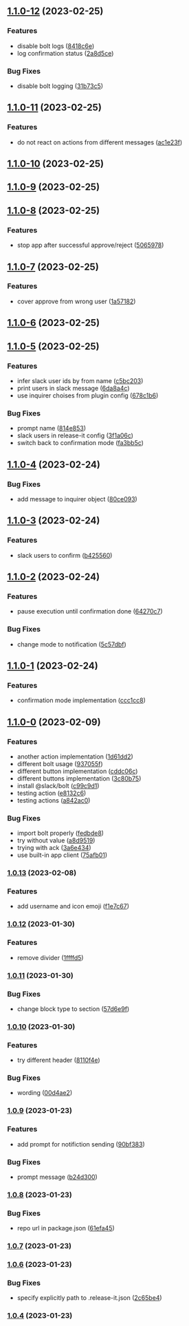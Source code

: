 

## [1.1.0-12](https://github.com/lightness/release-it-slack-notification-plugin/compare/1.1.0-11...1.1.0-12) (2023-02-25)


### Features

* disable bolt logs ([8418c6e](https://github.com/lightness/release-it-slack-notification-plugin/commit/8418c6ebcd773eeab807c100f1b974c1e9192db0))
* log confirmation status ([2a8d5ce](https://github.com/lightness/release-it-slack-notification-plugin/commit/2a8d5ce7f1bb44a689d62e0135ef4867279ae3cf))


### Bug Fixes

* disable bolt logging ([31b73c5](https://github.com/lightness/release-it-slack-notification-plugin/commit/31b73c507fe8490930a9fde47705ed9a32d29723))

## [1.1.0-11](https://github.com/lightness/release-it-slack-notification-plugin/compare/1.1.0-10...1.1.0-11) (2023-02-25)


### Features

* do not react on actions from different messages ([ac1e23f](https://github.com/lightness/release-it-slack-notification-plugin/commit/ac1e23f1c20bcdca5cf6acc3fb0ff8d0123477df))

## [1.1.0-10](https://github.com/lightness/release-it-slack-notification-plugin/compare/1.1.0-9...1.1.0-10) (2023-02-25)

## [1.1.0-9](https://github.com/lightness/release-it-slack-notification-plugin/compare/1.1.0-8...1.1.0-9) (2023-02-25)

## [1.1.0-8](https://github.com/lightness/release-it-slack-notification-plugin/compare/1.1.0-7...1.1.0-8) (2023-02-25)


### Features

* stop app after successful approve/reject ([5065978](https://github.com/lightness/release-it-slack-notification-plugin/commit/50659788ed9fe923f46e89fbac205fb24793a2b6))

## [1.1.0-7](https://github.com/lightness/release-it-slack-notification-plugin/compare/1.1.0-6...1.1.0-7) (2023-02-25)


### Features

* cover approve from wrong user ([1a57182](https://github.com/lightness/release-it-slack-notification-plugin/commit/1a571828a1cfcb2c326c34fce1ab66864853204b))

## [1.1.0-6](https://github.com/lightness/release-it-slack-notification-plugin/compare/1.1.0-5...1.1.0-6) (2023-02-25)

## [1.1.0-5](https://github.com/lightness/release-it-slack-notification-plugin/compare/1.1.0-4...1.1.0-5) (2023-02-25)


### Features

* infer slack user ids by from name ([c5bc203](https://github.com/lightness/release-it-slack-notification-plugin/commit/c5bc203b8315c025e61cd23b09b69f113edae72a))
* print users in slack message ([6da8a4c](https://github.com/lightness/release-it-slack-notification-plugin/commit/6da8a4c07d9fcee72f698af557229ca16b1c99b4))
* use inquirer choises from plugin config ([678c1b6](https://github.com/lightness/release-it-slack-notification-plugin/commit/678c1b69f70114db6494e1abd9926799e99e459c))


### Bug Fixes

* prompt name ([814e853](https://github.com/lightness/release-it-slack-notification-plugin/commit/814e853528983a09f76b9bf1e6108e6c25345449))
* slack users in release-it config ([3f1a06c](https://github.com/lightness/release-it-slack-notification-plugin/commit/3f1a06c3f29db09b99119eb7eb42cca8ed0ee8a4))
* switch back to confirmation mode ([fa3bb5c](https://github.com/lightness/release-it-slack-notification-plugin/commit/fa3bb5cd568c1f50420876fec91d641b8bd1147b))

## [1.1.0-4](https://github.com/lightness/release-it-slack-notification-plugin/compare/1.1.0-3...1.1.0-4) (2023-02-24)


### Bug Fixes

* add message to inquirer object ([80ce093](https://github.com/lightness/release-it-slack-notification-plugin/commit/80ce0936e82796a8293e8fe1200bf4ddb208ad06))

## [1.1.0-3](https://github.com/lightness/release-it-slack-notification-plugin/compare/1.1.0-2...1.1.0-3) (2023-02-24)


### Features

* slack users to confirm ([b425560](https://github.com/lightness/release-it-slack-notification-plugin/commit/b4255603c3f4ed15e3ae9847cdeb0a2717cad228))

## [1.1.0-2](https://github.com/lightness/release-it-slack-notification-plugin/compare/1.1.0-1...1.1.0-2) (2023-02-24)


### Features

* pause execution until confirmation done ([64270c7](https://github.com/lightness/release-it-slack-notification-plugin/commit/64270c772a78ded0c6744bcb3c04ec421701a5ef))


### Bug Fixes

* change mode to notification ([5c57dbf](https://github.com/lightness/release-it-slack-notification-plugin/commit/5c57dbf96d039529dc2490a692d982fa62fd1218))

## [1.1.0-1](https://github.com/lightness/release-it-slack-notification-plugin/compare/1.1.0-0...1.1.0-1) (2023-02-24)


### Features

* confirmation mode implementation ([ccc1cc8](https://github.com/lightness/release-it-slack-notification-plugin/commit/ccc1cc8de9e1902e9f1ce8a143733381a06fdec8))

## [1.1.0-0](https://github.com/lightness/release-it-slack-notification-plugin/compare/1.0.13...1.1.0-0) (2023-02-09)


### Features

* another action implementation ([1d61dd2](https://github.com/lightness/release-it-slack-notification-plugin/commit/1d61dd2b28a64fbf66a79f137df8f05d1f904b67))
* different bolt usage ([937055f](https://github.com/lightness/release-it-slack-notification-plugin/commit/937055f93551f47fcd618d4e3f2f79a28f995959))
* different button implementation ([cddc06c](https://github.com/lightness/release-it-slack-notification-plugin/commit/cddc06cc054bf8c4da0a4aba371cbf0585b7251f))
* different buttons implementation ([3c80b75](https://github.com/lightness/release-it-slack-notification-plugin/commit/3c80b7563d3f32ae118a6a7b83797c06b2564946))
* install @slack/bolt ([c99c9d1](https://github.com/lightness/release-it-slack-notification-plugin/commit/c99c9d1ac83214792285b0fb7eb8c74d11a49a6b))
* testing action ([e8132c6](https://github.com/lightness/release-it-slack-notification-plugin/commit/e8132c63008b548a5c4eb9e9d0a85a81c1aedeaa))
* testing actions ([a842ac0](https://github.com/lightness/release-it-slack-notification-plugin/commit/a842ac08b9cff4db1482c45b4c73a5b091f0ad88))


### Bug Fixes

* import bolt properly ([fedbde8](https://github.com/lightness/release-it-slack-notification-plugin/commit/fedbde8a4a933bfd7fde348b58023ab6cd5d4b7a))
* try without value ([a8d9519](https://github.com/lightness/release-it-slack-notification-plugin/commit/a8d95192866c321772cdde420bbed284096ff7bd))
* trying with ack ([3a6e434](https://github.com/lightness/release-it-slack-notification-plugin/commit/3a6e434e79be7a97c113d211429471feed52a56d))
* use built-in app client ([75afb01](https://github.com/lightness/release-it-slack-notification-plugin/commit/75afb01cf28c7ecf2665b1a631c50afd3bf6deaa))

### [1.0.13](https://github.com/lightness/release-it-slack-notification-plugin/compare/1.0.12...1.0.13) (2023-02-08)


### Features

* add username and icon emoji ([f1e7c67](https://github.com/lightness/release-it-slack-notification-plugin/commit/f1e7c67407df366d160c029651f93a01b7c51d06))

### [1.0.12](https://github.com/lightness/release-it-slack-notification-plugin/compare/1.0.11...1.0.12) (2023-01-30)


### Features

* remove divider ([1ffffd5](https://github.com/lightness/release-it-slack-notification-plugin/commit/1ffffd5ef780604f2733ad715a2ba28bcc1605b6))

### [1.0.11](https://github.com/lightness/release-it-slack-notification-plugin/compare/1.0.10...1.0.11) (2023-01-30)


### Bug Fixes

* change block type to section ([57d6e9f](https://github.com/lightness/release-it-slack-notification-plugin/commit/57d6e9fe0b6c88b8e97910037208793de971774c))

### [1.0.10](https://github.com/lightness/release-it-slack-notification-plugin/compare/1.0.9...1.0.10) (2023-01-30)


### Features

* try different header ([8110f4e](https://github.com/lightness/release-it-slack-notification-plugin/commit/8110f4e765046329b2789061c97214cf80b23c24))


### Bug Fixes

* wording ([00d4ae2](https://github.com/lightness/release-it-slack-notification-plugin/commit/00d4ae2da038e01e2db6c1bdcdc660253584237a))

### [1.0.9](https://github.com/lightness/release-it-slack-notification-plugin/compare/1.0.8...1.0.9) (2023-01-23)


### Features

* add prompt for notifiction sending ([90bf383](https://github.com/lightness/release-it-slack-notification-plugin/commit/90bf383b82e086c67b8df4d052c92bf15a78215a))


### Bug Fixes

* prompt message ([b24d300](https://github.com/lightness/release-it-slack-notification-plugin/commit/b24d300c8ee67dc3d6487e5fe5b31747ad9e5766))

### [1.0.8](https://github.com/lightness/release-it-slack-notification-plugin/compare/1.0.7...1.0.8) (2023-01-23)


### Bug Fixes

* repo url in package.json ([61efa45](https://github.com/lightness/release-it-slack-notification-plugin/commit/61efa45dd25565fd589ce4bb632e3333d9588a19))

### [1.0.7](https://github.com/my/awesome-plugin/compare/1.0.6...1.0.7) (2023-01-23)

### [1.0.6](https://github.com/my/awesome-plugin/compare/1.0.5...1.0.6) (2023-01-23)


### Bug Fixes

* specify explicitly path to .release-it.json ([2c65be4](https://github.com/my/awesome-plugin/commit/2c65be4576bccadd24bd0cea7dc08d5b02ef6303))

### [1.0.4](https://github.com/my/awesome-plugin/compare/1.0.3...1.0.4) (2023-01-23)